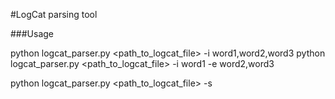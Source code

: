 #LogCat parsing tool

###Usage


python logcat_parser.py <path_to_logcat_file> -i word1,word2,word3
python logcat_parser.py <path_to_logcat_file> -i word1 -e word2,word3

python logcat_parser.py <path_to_logcat_file> -s